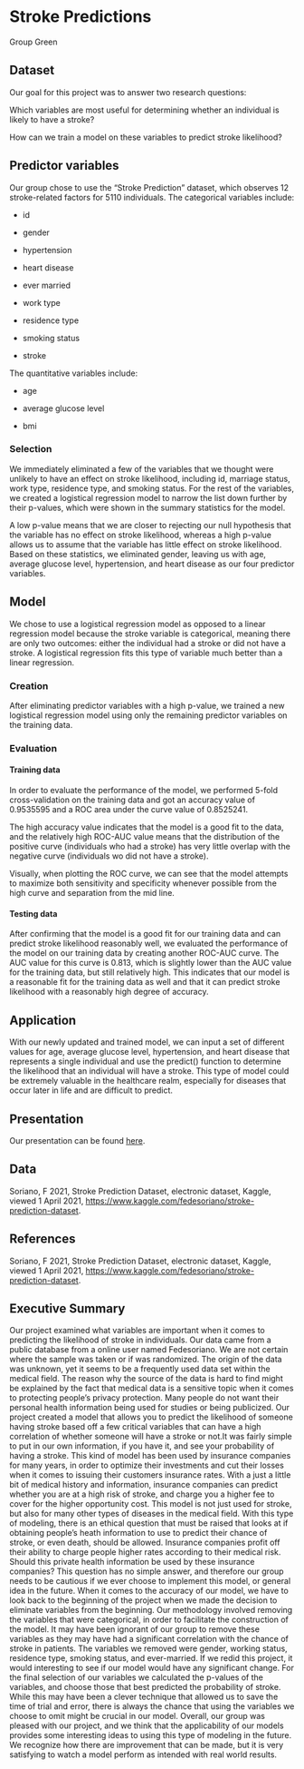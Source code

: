 Stroke Predictions
================
Group Green

## Dataset

Our goal for this project was to answer two research questions:

Which variables are most useful for determining whether an individual is
likely to have a stroke?

How can we train a model on these variables to predict stroke
likelihood?

## Predictor variables

Our group chose to use the “Stroke Prediction” dataset, which observes
12 stroke-related factors for 5110 individuals. The categorical
variables include:

-   id

-   gender

-   hypertension

-   heart disease

-   ever married

-   work type

-   residence type

-   smoking status

-   stroke

The quantitative variables include:

-   age

-   average glucose level

-   bmi

### Selection

We immediately eliminated a few of the variables that we thought were
unlikely to have an effect on stroke likelihood, including id, marriage
status, work type, residence type, and smoking status. For the rest of
the variables, we created a logistical regression model to narrow the
list down further by their p-values, which were shown in the summary
statistics for the model.

A low p-value means that we are closer to rejecting our null hypothesis
that the variable has no effect on stroke likelihood, whereas a high
p-value allows us to assume that the variable has little effect on
stroke likelihood. Based on these statistics, we eliminated gender,
leaving us with age, average glucose level, hypertension, and heart
disease as our four predictor variables.

## Model

We chose to use a logistical regression model as opposed to a linear
regression model because the stroke variable is categorical, meaning
there are only two outcomes: either the individual had a stroke or did
not have a stroke. A logistical regression fits this type of variable
much better than a linear regression.

### Creation

After eliminating predictor variables with a high p-value, we trained a
new logistical regression model using only the remaining predictor
variables on the training data.

### Evaluation

#### Training data

In order to evaluate the performance of the model, we performed 5-fold
cross-validation on the training data and got an accuracy value of
0.9535595 and a ROC area under the curve value of 0.8525241.

The high accuracy value indicates that the model is a good fit to the
data, and the relatively high ROC-AUC value means that the distribution
of the positive curve (individuals who had a stroke) has very little
overlap with the negative curve (individuals wo did not have a stroke).

Visually, when plotting the ROC curve, we can see that the model
attempts to maximize both sensitivity and specificity whenever possible
from the high curve and separation from the mid line.

#### Testing data

After confirming that the model is a good fit for our training data and
can predict stroke likelihood reasonably well, we evaluated the
performance of the model on our training data by creating another
ROC-AUC curve. The AUC value for this curve is 0.813, which is slightly
lower than the AUC value for the training data, but still relatively
high. This indicates that our model is a reasonable fit for the training
data as well and that it can predict stroke likelihood with a reasonably
high degree of accuracy.

## Application

With our newly updated and trained model, we can input a set of
different values for age, average glucose level, hypertension, and heart
disease that represents a single individual and use the predict()
function to determine the likelihood that an individual will have a
stroke. This type of model could be extremely valuable in the healthcare
realm, especially for diseases that occur later in life and are
difficult to predict.

## Presentation

Our presentation can be found [here](presentation/presentation.html).

## Data

Soriano, F 2021, Stroke Prediction Dataset, electronic dataset, Kaggle,
viewed 1 April 2021,
<https://www.kaggle.com/fedesoriano/stroke-prediction-dataset>.

## References

Soriano, F 2021, Stroke Prediction Dataset, electronic dataset, Kaggle,
viewed 1 April 2021,
<https://www.kaggle.com/fedesoriano/stroke-prediction-dataset>.

## Executive Summary

Our project examined what variables are important when it comes to
predicting the likelihood of stroke in individuals. Our data came from a
public database from a online user named Fedesoriano. We are not certain
where the sample was taken or if was randomized. The origin of the data
was unknown, yet it seems to be a frequently used data set within the
medical field. The reason why the source of the data is hard to find
might be explained by the fact that medical data is a sensitive topic
when it comes to protecting people’s privacy protection. Many people do
not want their personal health information being used for studies or
being publicized. Our project created a model that allows you to predict
the likelihood of someone having stroke based off a few critical
variables that can have a high correlation of whether someone will have
a stroke or not.It was fairly simple to put in our own information, if
you have it, and see your probability of having a stroke. This kind of
model has been used by insurance companies for many years, in order to
optimize their investments and cut their losses when it comes to issuing
their customers insurance rates. With a just a little bit of medical
history and information, insurance companies can predict whether you are
at a high risk of stroke, and charge you a higher fee to cover for the
higher opportunity cost. This model is not just used for stroke, but
also for many other types of diseases in the medical field. With this
type of modeling, there is an ethical question that must be raised that
looks at if obtaining people’s heath information to use to predict their
chance of stroke, or even death, should be allowed. Insurance companies
profit off their ability to charge people higher rates according to
their medical risk. Should this private health information be used by
these insurance companies? This question has no simple answer, and
therefore our group needs to be cautious if we ever choose to implement
this model, or general idea in the future. When it comes to the accuracy
of our model, we have to look back to the beginning of the project when
we made the decision to eliminate variables from the beginning. Our
methodology involved removing the variables that were categorical, in
order to facilitate the construction of the model. It may have been
ignorant of our group to remove these variables as they may have had a
significant correlation with the chance of stroke in patients. The
variables we removed were gender, working status, residence type,
smoking status, and ever-married. If we redid this project, it would
interesting to see if our model would have any significant change. For
the final selection of our variables we calculated the p-values of the
variables, and choose those that best predicted the probability of
stroke. While this may have been a clever technique that allowed us to
save the time of trial and error, there is always the chance that using
the variables we choose to omit might be crucial in our model. Overall,
our group was pleased with our project, and we think that the
applicability of our models provides some interesting ideas to using
this type of modeling in the future. We recognize how there are
improvement that can be made, but it is very satisfying to watch a model
perform as intended with real world results.
